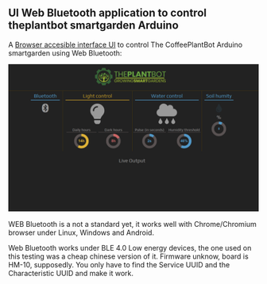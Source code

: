UI Web Bluetooth application to control theplantbot smartgarden Arduino
---------------------
A [Browser accesible interface UI](https://theplantbot.com/bt.html) to control The CoffeePlantBot Arduino smartgarden using Web Bluetooth:



![Alt text](/BT-UI.png?raw=true "Title")

WEB Bluetooth is a not a standard yet, it works well with Chrome/Chromium browser under Linux, Windows and Android. 

Web Bluetooth works under BLE 4.0 Low energy devices, the one used on this testing was a cheap chinese version of it. Firmware unknow, board is HM-10, supposedly. 
You only have to find the Service UUID and the Characteristic UUID and make it work.

